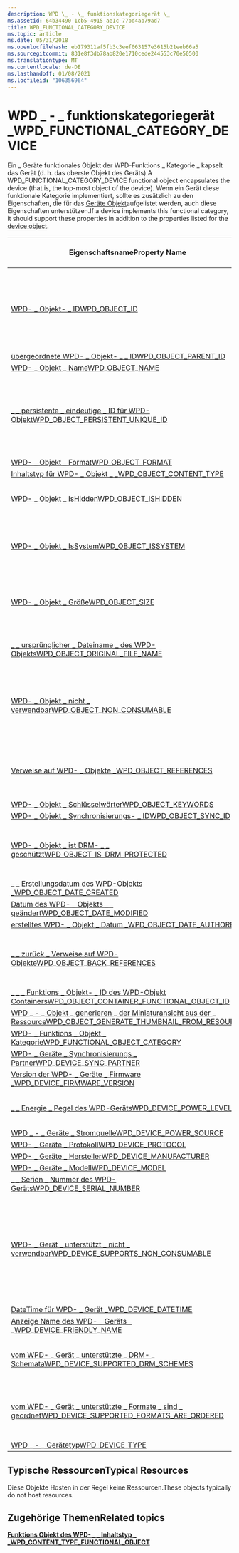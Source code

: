 ```yaml
---
description: WPD \_ - \_ funktionskategoriegerät \_
ms.assetid: 64b34490-1cb5-4915-ae1c-77bd4ab79ad7
title: WPD_FUNCTIONAL_CATEGORY_DEVICE
ms.topic: article
ms.date: 05/31/2018
ms.openlocfilehash: eb179311af5fb3c3eef063157e3615b21eeb66a5
ms.sourcegitcommit: 831e8f3db78ab820e1710cede244553c70e50500
ms.translationtype: MT
ms.contentlocale: de-DE
ms.lasthandoff: 01/08/2021
ms.locfileid: "106356964"
---
```

# <a name="wpd_functional_category_device"></a><span data-ttu-id="7afa9-103">WPD \_ - \_ funktionskategoriegerät \_</span><span class="sxs-lookup"><span data-stu-id="7afa9-103">WPD\_FUNCTIONAL\_CATEGORY\_DEVICE</span></span>

<span data-ttu-id="7afa9-104">Ein \_ Geräte funktionales Objekt der WPD-Funktions \_ Kategorie \_ kapselt das Gerät (d. h. das oberste Objekt des Geräts).</span><span class="sxs-lookup"><span data-stu-id="7afa9-104">A WPD\_FUNCTIONAL\_CATEGORY\_DEVICE functional object encapsulates the device (that is, the top-most object of the device).</span></span> <span data-ttu-id="7afa9-105">Wenn ein Gerät diese funktionale Kategorie implementiert, sollte es zusätzlich zu den Eigenschaften, die für das [Geräte Objekt](device-object.md)aufgelistet werden, auch diese Eigenschaften unterstützen.</span><span class="sxs-lookup"><span data-stu-id="7afa9-105">If a device implements this functional category, it should support these properties in addition to the properties listed for the [device object](device-object.md).</span></span>



| <span data-ttu-id="7afa9-106">Eigenschaftsname</span><span class="sxs-lookup"><span data-stu-id="7afa9-106">Property Name</span></span>                                                                                                         | <span data-ttu-id="7afa9-107">Erforderlich oder optional</span><span class="sxs-lookup"><span data-stu-id="7afa9-107">Required or Optional</span></span>                                                                                                |
|-----------------------------------------------------------------------------------------------------------------------|---------------------------------------------------------------------------------------------------------------------|
| [<span data-ttu-id="7afa9-108">WPD- \_ Objekt- \_ ID</span><span class="sxs-lookup"><span data-stu-id="7afa9-108">WPD\_OBJECT\_ID</span></span>](object-properties.md)                                                                | <span data-ttu-id="7afa9-109">Erforderlich, schreibgeschützt.</span><span class="sxs-lookup"><span data-stu-id="7afa9-109">Required, read-only.</span></span> <span data-ttu-id="7afa9-110">Ein Client kann diese Eigenschaft auch zum Zeitpunkt der Erstellung nicht festlegen.</span><span class="sxs-lookup"><span data-stu-id="7afa9-110">A client cannot set this property, even at creation time.</span></span>                                      |
| [<span data-ttu-id="7afa9-111">übergeordnete WPD- \_ Objekt- \_ \_ ID</span><span class="sxs-lookup"><span data-stu-id="7afa9-111">WPD\_OBJECT\_PARENT\_ID</span></span>](object-properties.md)                                                 | <span data-ttu-id="7afa9-112">Erforderlich.</span><span class="sxs-lookup"><span data-stu-id="7afa9-112">Required.</span></span>                                                                                                           |
| [<span data-ttu-id="7afa9-113">WPD- \_ Objekt \_ Name</span><span class="sxs-lookup"><span data-stu-id="7afa9-113">WPD\_OBJECT\_NAME</span></span>](object-properties.md)                                                            | <span data-ttu-id="7afa9-114">Erforderlich.</span><span class="sxs-lookup"><span data-stu-id="7afa9-114">Required.</span></span>                                                                                                           |
| [<span data-ttu-id="7afa9-115">\_ \_ persistente \_ eindeutige \_ ID für WPD-Objekt</span><span class="sxs-lookup"><span data-stu-id="7afa9-115">WPD\_OBJECT\_PERSISTENT\_UNIQUE\_ID</span></span>](object-properties.md)                          | <span data-ttu-id="7afa9-116">Erforderlich, schreibgeschützt.</span><span class="sxs-lookup"><span data-stu-id="7afa9-116">Required, read-only.</span></span> <span data-ttu-id="7afa9-117">Ein Client kann diese Eigenschaft auch zum Zeitpunkt der Erstellung nicht festlegen.</span><span class="sxs-lookup"><span data-stu-id="7afa9-117">A client cannot set this property, even at creation time.</span></span>                                      |
| [<span data-ttu-id="7afa9-118">WPD- \_ Objekt \_ Format</span><span class="sxs-lookup"><span data-stu-id="7afa9-118">WPD\_OBJECT\_FORMAT</span></span>](object-properties.md)                                                        | <span data-ttu-id="7afa9-119">Erforderlich.</span><span class="sxs-lookup"><span data-stu-id="7afa9-119">Required.</span></span>                                                                                                           |
| [<span data-ttu-id="7afa9-120">Inhaltstyp für WPD- \_ Objekt \_ \_</span><span class="sxs-lookup"><span data-stu-id="7afa9-120">WPD\_OBJECT\_CONTENT\_TYPE</span></span>](object-properties.md)                                           | <span data-ttu-id="7afa9-121">Erforderlich.</span><span class="sxs-lookup"><span data-stu-id="7afa9-121">Required.</span></span>                                                                                                           |
| [<span data-ttu-id="7afa9-122">WPD- \_ Objekt \_ IsHidden</span><span class="sxs-lookup"><span data-stu-id="7afa9-122">WPD\_OBJECT\_ISHIDDEN</span></span>](object-properties.md)                                                    | <span data-ttu-id="7afa9-123">Erforderlich, wenn das Objekt ausgeblendet ist.</span><span class="sxs-lookup"><span data-stu-id="7afa9-123">Required if the object is hidden.</span></span>                                                                                   |
| [<span data-ttu-id="7afa9-124">WPD- \_ Objekt \_ IsSystem</span><span class="sxs-lookup"><span data-stu-id="7afa9-124">WPD\_OBJECT\_ISSYSTEM</span></span>](object-properties.md)                                                    | <span data-ttu-id="7afa9-125">Erforderlich, wenn das Objekt ein Systemobjekt ist (stellt eine Systemdatei dar).</span><span class="sxs-lookup"><span data-stu-id="7afa9-125">Required if the object is a system object (represents a system file).</span></span>                                               |
| [<span data-ttu-id="7afa9-126">WPD- \_ Objekt \_ Größe</span><span class="sxs-lookup"><span data-stu-id="7afa9-126">WPD\_OBJECT\_SIZE</span></span>](object-properties.md)                                                            | <span data-ttu-id="7afa9-127">Erforderlich, wenn das Objekt über mindestens eine Ressource verfügt.</span><span class="sxs-lookup"><span data-stu-id="7afa9-127">Required if the object has at least one resource.</span></span>                                                                   |
| [<span data-ttu-id="7afa9-128">\_ \_ ursprünglicher \_ Dateiname \_ des WPD-Objekts</span><span class="sxs-lookup"><span data-stu-id="7afa9-128">WPD\_OBJECT\_ORIGINAL\_FILE\_NAME</span></span>](object-properties.md)                              | <span data-ttu-id="7afa9-129">Erforderlich, wenn das-Objekt eine Datei darstellt.</span><span class="sxs-lookup"><span data-stu-id="7afa9-129">Required if the object represents a file.</span></span>                                                                           |
| [<span data-ttu-id="7afa9-130">WPD- \_ Objekt \_ nicht \_ verwendbar</span><span class="sxs-lookup"><span data-stu-id="7afa9-130">WPD\_OBJECT\_NON\_CONSUMABLE</span></span>](object-properties.md)                                       | <span data-ttu-id="7afa9-131">Empfohlen, wenn das Objekt nicht für die Verwendung durch das Gerät bestimmt ist.</span><span class="sxs-lookup"><span data-stu-id="7afa9-131">Recommended if the object is not meant for consumption by the device.</span></span>                                               |
| [<span data-ttu-id="7afa9-132">Verweise auf WPD- \_ Objekte \_</span><span class="sxs-lookup"><span data-stu-id="7afa9-132">WPD\_OBJECT\_REFERENCES</span></span>](object-properties.md)                                                | <span data-ttu-id="7afa9-133">Erforderlich, wenn das-Objekt über Verweise auf andere-Objekte verfügt.</span><span class="sxs-lookup"><span data-stu-id="7afa9-133">Required if the object has references to other objects.</span></span>                                                             |
| [<span data-ttu-id="7afa9-134">WPD- \_ Objekt \_ Schlüsselwörter</span><span class="sxs-lookup"><span data-stu-id="7afa9-134">WPD\_OBJECT\_KEYWORDS</span></span>](object-properties.md)                                                    | <span data-ttu-id="7afa9-135">Dies ist optional.</span><span class="sxs-lookup"><span data-stu-id="7afa9-135">Optional.</span></span>                                                                                                           |
| [<span data-ttu-id="7afa9-136">WPD- \_ Objekt \_ Synchronisierungs- \_ ID</span><span class="sxs-lookup"><span data-stu-id="7afa9-136">WPD\_OBJECT\_SYNC\_ID</span></span>](object-properties.md)                                                     | <span data-ttu-id="7afa9-137">Dies ist optional.</span><span class="sxs-lookup"><span data-stu-id="7afa9-137">Optional.</span></span>                                                                                                           |
| [<span data-ttu-id="7afa9-138">WPD- \_ Objekt \_ ist DRM- \_ \_ geschützt</span><span class="sxs-lookup"><span data-stu-id="7afa9-138">WPD\_OBJECT\_IS\_DRM\_PROTECTED</span></span>](object-properties.md)                                  | <span data-ttu-id="7afa9-139">Erforderlich, wenn das Objekt durch DRM-Technologie geschützt wird.</span><span class="sxs-lookup"><span data-stu-id="7afa9-139">Required if the object is protected by DRM technology.</span></span>                                                              |
| [<span data-ttu-id="7afa9-140">\_ \_ Erstellungsdatum des WPD-Objekts \_</span><span class="sxs-lookup"><span data-stu-id="7afa9-140">WPD\_OBJECT\_DATE\_CREATED</span></span>](object-properties.md)                                           | <span data-ttu-id="7afa9-141">Dies ist optional.</span><span class="sxs-lookup"><span data-stu-id="7afa9-141">Optional.</span></span>                                                                                                           |
| [<span data-ttu-id="7afa9-142">Datum des WPD- \_ Objekts \_ \_ geändert</span><span class="sxs-lookup"><span data-stu-id="7afa9-142">WPD\_OBJECT\_DATE\_MODIFIED</span></span>](object-properties.md)                                         | <span data-ttu-id="7afa9-143">Empfohlen.</span><span class="sxs-lookup"><span data-stu-id="7afa9-143">Recommended.</span></span>                                                                                                        |
| [<span data-ttu-id="7afa9-144">erstelltes WPD- \_ Objekt \_ Datum \_</span><span class="sxs-lookup"><span data-stu-id="7afa9-144">WPD\_OBJECT\_DATE\_AUTHORED</span></span>](object-properties.md)                                         | <span data-ttu-id="7afa9-145">Dies ist optional.</span><span class="sxs-lookup"><span data-stu-id="7afa9-145">Optional.</span></span>                                                                                                           |
| [<span data-ttu-id="7afa9-146">\_ \_ zurück \_ Verweise auf WPD-Objekte</span><span class="sxs-lookup"><span data-stu-id="7afa9-146">WPD\_OBJECT\_BACK\_REFERENCES</span></span>](object-properties.md)                                                                | <span data-ttu-id="7afa9-147">Empfohlen, wenn auf das Objekt von einem anderen Objekt verwiesen wird.</span><span class="sxs-lookup"><span data-stu-id="7afa9-147">Recommended if the object is referenced by another object.</span></span>                                                          |
| [<span data-ttu-id="7afa9-148">\_ \_ \_ Funktions \_ Objekt- \_ ID des WPD-Objekt Containers</span><span class="sxs-lookup"><span data-stu-id="7afa9-148">WPD\_OBJECT\_CONTAINER\_FUNCTIONAL\_OBJECT\_ID</span></span>](object-properties.md)     | <span data-ttu-id="7afa9-149">Dies ist optional.</span><span class="sxs-lookup"><span data-stu-id="7afa9-149">Optional.</span></span>                                                                                                           |
| [<span data-ttu-id="7afa9-150">WPD \_ - \_ Objekt \_ generieren \_ der Miniaturansicht aus der \_ Ressource</span><span class="sxs-lookup"><span data-stu-id="7afa9-150">WPD\_OBJECT\_GENERATE\_THUMBNAIL\_FROM\_RESOURCE</span></span>](object-properties.md) | <span data-ttu-id="7afa9-151">Dies ist optional.</span><span class="sxs-lookup"><span data-stu-id="7afa9-151">Optional.</span></span>                                                                                                           |
| [<span data-ttu-id="7afa9-152">WPD- \_ Funktions \_ Objekt \_ Kategorie</span><span class="sxs-lookup"><span data-stu-id="7afa9-152">WPD\_FUNCTIONAL\_OBJECT\_CATEGORY</span></span>](miscellaneous-properties.md)                      | <span data-ttu-id="7afa9-153">Erforderlich.</span><span class="sxs-lookup"><span data-stu-id="7afa9-153">Required.</span></span>                                                                                                           |
| [<span data-ttu-id="7afa9-154">WPD- \_ Geräte \_ Synchronisierungs \_ Partner</span><span class="sxs-lookup"><span data-stu-id="7afa9-154">WPD\_DEVICE\_SYNC\_PARTNER</span></span>](device-properties.md)                                           | <span data-ttu-id="7afa9-155">Dies ist optional.</span><span class="sxs-lookup"><span data-stu-id="7afa9-155">Optional.</span></span>                                                                                                           |
| [<span data-ttu-id="7afa9-156">Version der WPD- \_ Geräte \_ Firmware \_</span><span class="sxs-lookup"><span data-stu-id="7afa9-156">WPD\_DEVICE\_FIRMWARE\_VERSION</span></span>](device-properties.md)                                   | <span data-ttu-id="7afa9-157">Erforderlich.</span><span class="sxs-lookup"><span data-stu-id="7afa9-157">Required.</span></span>                                                                                                           |
| [<span data-ttu-id="7afa9-158">\_ \_ Energie \_ Pegel des WPD-Geräts</span><span class="sxs-lookup"><span data-stu-id="7afa9-158">WPD\_DEVICE\_POWER\_LEVEL</span></span>](device-properties.md)                                             | <span data-ttu-id="7afa9-159">Empfohlen, wenn das Gerät über einen Akku verfügt.</span><span class="sxs-lookup"><span data-stu-id="7afa9-159">Recommended if device has a battery.</span></span>                                                                                |
| [<span data-ttu-id="7afa9-160">WPD \_ - \_ Geräte \_ Stromquelle</span><span class="sxs-lookup"><span data-stu-id="7afa9-160">WPD\_DEVICE\_POWER\_SOURCE</span></span>](device-properties.md)                                           | <span data-ttu-id="7afa9-161">Empfohlen.</span><span class="sxs-lookup"><span data-stu-id="7afa9-161">Recommended.</span></span>                                                                                                        |
| [<span data-ttu-id="7afa9-162">WPD- \_ Geräte \_ Protokoll</span><span class="sxs-lookup"><span data-stu-id="7afa9-162">WPD\_DEVICE\_PROTOCOL</span></span>](device-properties.md)                                                    | <span data-ttu-id="7afa9-163">Empfohlen.</span><span class="sxs-lookup"><span data-stu-id="7afa9-163">Recommended.</span></span>                                                                                                        |
| [<span data-ttu-id="7afa9-164">WPD- \_ Geräte \_ Hersteller</span><span class="sxs-lookup"><span data-stu-id="7afa9-164">WPD\_DEVICE\_MANUFACTURER</span></span>](device-properties.md)                                            | <span data-ttu-id="7afa9-165">Erforderlich.</span><span class="sxs-lookup"><span data-stu-id="7afa9-165">Required.</span></span>                                                                                                           |
| [<span data-ttu-id="7afa9-166">WPD- \_ Geräte \_ Modell</span><span class="sxs-lookup"><span data-stu-id="7afa9-166">WPD\_DEVICE\_MODEL</span></span>](device-properties.md)                                                          | <span data-ttu-id="7afa9-167">Erforderlich.</span><span class="sxs-lookup"><span data-stu-id="7afa9-167">Required.</span></span>                                                                                                           |
| [<span data-ttu-id="7afa9-168">\_ \_ Serien \_ Nummer des WPD-Geräts</span><span class="sxs-lookup"><span data-stu-id="7afa9-168">WPD\_DEVICE\_SERIAL\_NUMBER</span></span>](device-properties.md)                                         | <span data-ttu-id="7afa9-169">Erforderlich.</span><span class="sxs-lookup"><span data-stu-id="7afa9-169">Required.</span></span>                                                                                                           |
| [<span data-ttu-id="7afa9-170">WPD- \_ Gerät \_ unterstützt \_ nicht \_ verwendbar</span><span class="sxs-lookup"><span data-stu-id="7afa9-170">WPD\_DEVICE\_SUPPORTS\_NON\_CONSUMABLE</span></span>](device-properties.md)                    | <span data-ttu-id="7afa9-171">Erforderlich, wenn das Gerät nicht verwendbare Objekte unterstützt. Das heißt, wenn das Gerät für die einfache Datenspeicherung verwendet werden kann.</span><span class="sxs-lookup"><span data-stu-id="7afa9-171">Required if the device supports non-consumable objects; that is, if the device can be used for simple data storage.</span></span> |
| [<span data-ttu-id="7afa9-172">DateTime für WPD- \_ Gerät \_</span><span class="sxs-lookup"><span data-stu-id="7afa9-172">WPD\_DEVICE\_DATETIME</span></span>](device-properties.md)                                                    | <span data-ttu-id="7afa9-173">Dies ist optional.</span><span class="sxs-lookup"><span data-stu-id="7afa9-173">Optional.</span></span>                                                                                                           |
| [<span data-ttu-id="7afa9-174">Anzeige Name des WPD- \_ Geräts \_ \_</span><span class="sxs-lookup"><span data-stu-id="7afa9-174">WPD\_DEVICE\_FRIENDLY\_NAME</span></span>](device-properties.md)                                         | <span data-ttu-id="7afa9-175">Empfohlen.</span><span class="sxs-lookup"><span data-stu-id="7afa9-175">Recommended.</span></span>                                                                                                        |
| [<span data-ttu-id="7afa9-176">vom WPD- \_ Gerät \_ unterstützte \_ DRM- \_ Schemata</span><span class="sxs-lookup"><span data-stu-id="7afa9-176">WPD\_DEVICE\_SUPPORTED\_DRM\_SCHEMES</span></span>](device-properties.md)                        | <span data-ttu-id="7afa9-177">Empfohlen, wenn das Gerät DRM-Technologie unterstützt.</span><span class="sxs-lookup"><span data-stu-id="7afa9-177">Recommended if the device supports DRM technology.</span></span>                                                                  |
| [<span data-ttu-id="7afa9-178">vom WPD- \_ Gerät \_ unterstützte \_ Formate \_ sind \_ geordnet</span><span class="sxs-lookup"><span data-stu-id="7afa9-178">WPD\_DEVICE\_SUPPORTED\_FORMATS\_ARE\_ORDERED</span></span>](device-properties.md)       | <span data-ttu-id="7afa9-179">Empfohlen, wenn das Gerät eine bevorzugte Format Anordnung unterstützt.</span><span class="sxs-lookup"><span data-stu-id="7afa9-179">Recommended if the device supports preferred format ordering.</span></span>                                                       |
| [<span data-ttu-id="7afa9-180">WPD \_ - \_ Gerätetyp</span><span class="sxs-lookup"><span data-stu-id="7afa9-180">WPD\_DEVICE\_TYPE</span></span>](device-properties.md)                                                            | <span data-ttu-id="7afa9-181">Empfohlen.</span><span class="sxs-lookup"><span data-stu-id="7afa9-181">Recommended.</span></span>                                                                                                        |



 

## <a name="typical-resources"></a><span data-ttu-id="7afa9-182">Typische Ressourcen</span><span class="sxs-lookup"><span data-stu-id="7afa9-182">Typical Resources</span></span>

<span data-ttu-id="7afa9-183">Diese Objekte Hosten in der Regel keine Ressourcen.</span><span class="sxs-lookup"><span data-stu-id="7afa9-183">These objects typically do not host resources.</span></span>

## <a name="related-topics"></a><span data-ttu-id="7afa9-184">Zugehörige Themen</span><span class="sxs-lookup"><span data-stu-id="7afa9-184">Related topics</span></span>

<dl> <dt>

[<span data-ttu-id="7afa9-185">**Funktions Objekt des WPD- \_ \_ Inhaltstyp \_ \_**</span><span class="sxs-lookup"><span data-stu-id="7afa9-185">**WPD\_CONTENT\_TYPE\_FUNCTIONAL\_OBJECT**</span></span>](wpd-content-type-functional-object.md)
</dt> </dl>

 

 



